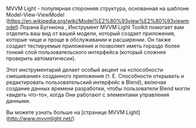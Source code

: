 MVVM Light - популярная сторонняя структура, основанная на шаблоне Model-View-ViewModel (https://en.wikipedia.org/wiki/Model%E2%80%93view%E2%80%93viewmodel) Лорана Бугниона , Инструмент MVVM Light Toolkit помогает вам отделить ваш вид от вашей модели, который создает приложения, которые чище и проще в обслуживании и расширении. Он также создает тестируемые приложения и позволяет иметь гораздо более тонкий слой пользовательского интерфейса (который сложнее проверить автоматически).

Этот инструментарий делает особый акцент на «способности смешивания» созданного приложения (т. Е. Способности открывать и редактировать пользовательский интерфейс в Blend), включая создание данных времени разработки, чтобы пользователи Blend могли «видеть что-то», когда Они работают с элементами управления данными.

Вы можете узнать больше на [странице MVVM Light] (http://www.mvvmlight.net/)
